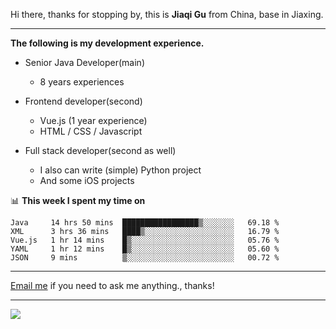Hi there, thanks for stopping by, this is **Jiaqi Gu** from China, base in Jiaxing.

---

**The following is my development experience.**

- Senior Java Developer(main)
  - 8 years experiences

- Frontend developer(second)
  - Vue.js (1 year experience)
  - HTML / CSS / Javascript
  
- Full stack developer(second as well)
  - I also can write (simple) Python project
  - And some iOS projects

📊 **This week I spent my time on**
<!--START_SECTION:waka-->
```text
Java     14 hrs 50 mins  █████████████████▒░░░░░░░   69.18 % 
XML      3 hrs 36 mins   ████▒░░░░░░░░░░░░░░░░░░░░   16.79 % 
Vue.js   1 hr 14 mins    █▒░░░░░░░░░░░░░░░░░░░░░░░   05.76 % 
YAML     1 hr 12 mins    █▒░░░░░░░░░░░░░░░░░░░░░░░   05.60 % 
JSON     9 mins          ▒░░░░░░░░░░░░░░░░░░░░░░░░   00.72 % 
```
<!--END_SECTION:waka-->

---

[Email me](mailto:droidqw@gmail.com?subject=Hiring_from_GitHub) if you need to ask me anything., thanks!

---

![]( https://visitor-badge.glitch.me/badge?page_id=githubgujiaqi)
